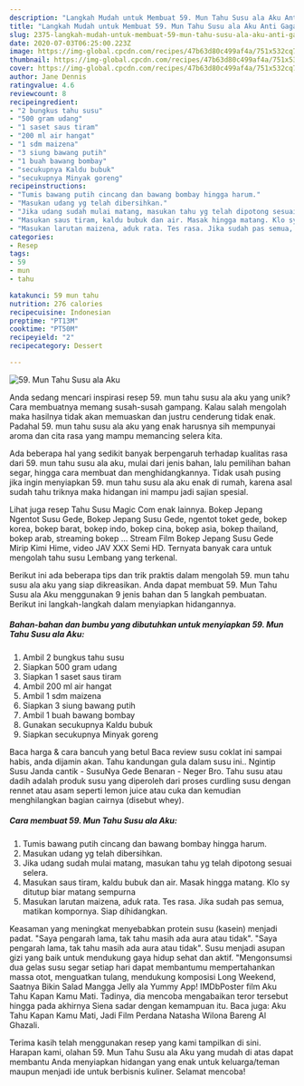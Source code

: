 ```yaml
---
description: "Langkah Mudah untuk Membuat 59. Mun Tahu Susu ala Aku Anti Gagal"
title: "Langkah Mudah untuk Membuat 59. Mun Tahu Susu ala Aku Anti Gagal"
slug: 2375-langkah-mudah-untuk-membuat-59-mun-tahu-susu-ala-aku-anti-gagal
date: 2020-07-03T06:25:00.223Z
image: https://img-global.cpcdn.com/recipes/47b63d80c499af4a/751x532cq70/59-mun-tahu-susu-ala-aku-foto-resep-utama.jpg
thumbnail: https://img-global.cpcdn.com/recipes/47b63d80c499af4a/751x532cq70/59-mun-tahu-susu-ala-aku-foto-resep-utama.jpg
cover: https://img-global.cpcdn.com/recipes/47b63d80c499af4a/751x532cq70/59-mun-tahu-susu-ala-aku-foto-resep-utama.jpg
author: Jane Dennis
ratingvalue: 4.6
reviewcount: 8
recipeingredient:
- "2 bungkus tahu susu"
- "500 gram udang"
- "1 saset saus tiram"
- "200 ml air hangat"
- "1 sdm maizena"
- "3 siung bawang putih"
- "1 buah bawang bombay"
- "secukupnya Kaldu bubuk"
- "secukupnya Minyak goreng"
recipeinstructions:
- "Tumis bawang putih cincang dan bawang bombay hingga harum."
- "Masukan udang yg telah dibersihkan."
- "Jika udang sudah mulai matang, masukan tahu yg telah dipotong sesuai selera."
- "Masukan saus tiram, kaldu bubuk dan air. Masak hingga matang. Klo sy ditutup biar matang sempurna"
- "Masukan larutan maizena, aduk rata. Tes rasa. Jika sudah pas semua, matikan kompornya. Siap dihidangkan."
categories:
- Resep
tags:
- 59
- mun
- tahu

katakunci: 59 mun tahu 
nutrition: 276 calories
recipecuisine: Indonesian
preptime: "PT13M"
cooktime: "PT50M"
recipeyield: "2"
recipecategory: Dessert

---
```



![59. Mun Tahu Susu ala Aku](https://img-global.cpcdn.com/recipes/47b63d80c499af4a/751x532cq70/59-mun-tahu-susu-ala-aku-foto-resep-utama.jpg)

Anda sedang mencari inspirasi resep 59. mun tahu susu ala aku yang unik? Cara membuatnya memang susah-susah gampang. Kalau salah mengolah maka hasilnya tidak akan memuaskan dan justru cenderung tidak enak. Padahal 59. mun tahu susu ala aku yang enak harusnya sih mempunyai aroma dan cita rasa yang mampu memancing selera kita.

Ada beberapa hal yang sedikit banyak berpengaruh terhadap kualitas rasa dari 59. mun tahu susu ala aku, mulai dari jenis bahan, lalu pemilihan bahan segar, hingga cara membuat dan menghidangkannya. Tidak usah pusing jika ingin menyiapkan 59. mun tahu susu ala aku enak di rumah, karena asal sudah tahu triknya maka hidangan ini mampu jadi sajian spesial.

Lihat juga resep Tahu Susu Magic Com enak lainnya. Bokep Jepang Ngentot Susu Gede, Bokep Jepang Susu Gede, ngentot toket gede, bokep korea, bokep barat, bokep indo, bokep cina, bokep asia, bokep thailand, bokep arab, streaming bokep … Stream Film Bokep Jepang Susu Gede Mirip Kimi Hime, video JAV XXX Semi HD. Ternyata banyak cara untuk mengolah tahu susu Lembang yang terkenal.


Berikut ini ada beberapa tips dan trik praktis dalam mengolah 59. mun tahu susu ala aku yang siap dikreasikan. Anda dapat membuat 59. Mun Tahu Susu ala Aku menggunakan 9 jenis bahan dan 5 langkah pembuatan. Berikut ini langkah-langkah dalam menyiapkan hidangannya.

<!--inarticleads1-->

##### Bahan-bahan dan bumbu yang dibutuhkan untuk menyiapkan 59. Mun Tahu Susu ala Aku:

1. Ambil 2 bungkus tahu susu
1. Siapkan 500 gram udang
1. Siapkan 1 saset saus tiram
1. Ambil 200 ml air hangat
1. Ambil 1 sdm maizena
1. Siapkan 3 siung bawang putih
1. Ambil 1 buah bawang bombay
1. Gunakan secukupnya Kaldu bubuk
1. Siapkan secukupnya Minyak goreng


Baca harga &amp; cara bancuh yang betul Baca review susu coklat ini sampai habis, anda dijamin akan. Tahu kandungan gula dalam susu ini.. Ngintip Susu Janda cantik - SusuNya Gede Benaran - Neger Bro. Tahu susu atau dadih adalah produk susu yang diperoleh dari proses curdling susu dengan rennet atau asam seperti lemon juice atau cuka dan kemudian menghilangkan bagian cairnya (disebut whey). 

<!--inarticleads2-->

##### Cara membuat 59. Mun Tahu Susu ala Aku:

1. Tumis bawang putih cincang dan bawang bombay hingga harum.
1. Masukan udang yg telah dibersihkan.
1. Jika udang sudah mulai matang, masukan tahu yg telah dipotong sesuai selera.
1. Masukan saus tiram, kaldu bubuk dan air. Masak hingga matang. Klo sy ditutup biar matang sempurna
1. Masukan larutan maizena, aduk rata. Tes rasa. Jika sudah pas semua, matikan kompornya. Siap dihidangkan.


Keasaman yang meningkat menyebabkan protein susu (kasein) menjadi padat. &#34;Saya pengarah lama, tak tahu masih ada aura atau tidak&#34;. &#34;Saya pengarah lama, tak tahu masih ada aura atau tidak&#34;. Susu menjadi asupan gizi yang baik untuk mendukung gaya hidup sehat dan aktif. &#34;Mengonsumsi dua gelas susu segar setiap hari dapat membantumu mempertahankan massa otot, menguatkan tulang, mendukung komposisi Long Weekend, Saatnya Bikin Salad Mangga Jelly ala Yummy App! IMDbPoster film Aku Tahu Kapan Kamu Mati. Tadinya, dia mencoba mengabaikan teror tersebut hingga pada akhirnya Siena sadar dengan kemampuan itu. Baca juga: Aku Tahu Kapan Kamu Mati, Jadi Film Perdana Natasha Wilona Bareng Al Ghazali. 

Terima kasih telah menggunakan resep yang kami tampilkan di sini. Harapan kami, olahan 59. Mun Tahu Susu ala Aku yang mudah di atas dapat membantu Anda menyiapkan hidangan yang enak untuk keluarga/teman maupun menjadi ide untuk berbisnis kuliner. Selamat mencoba!
